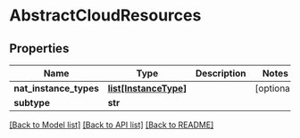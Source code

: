 # AbstractCloudResources

## Properties
Name | Type | Description | Notes
------------ | ------------- | ------------- | -------------
**nat_instance_types** | [**list[InstanceType]**](InstanceType.md) |  | [optional] 
**subtype** | **str** |  | 

[[Back to Model list]](../README.md#documentation-for-models) [[Back to API list]](../README.md#documentation-for-api-endpoints) [[Back to README]](../README.md)


